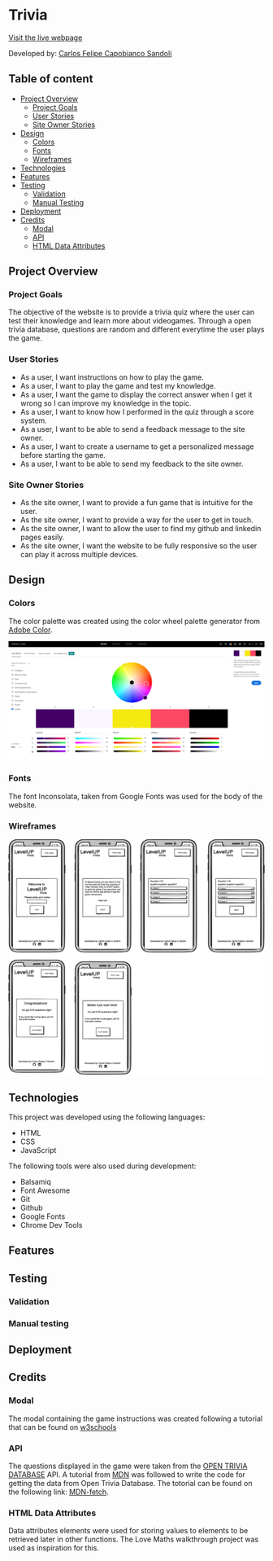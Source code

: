 # Trivia 

[Visit the live webpage](#)

Developed by: [Carlos Felipe Capobianco Sandoli](https://github.com/felipesandoli)

## Table of content

- [Project Overview](#project-overview)
    - [Project Goals](#project-goals)
    - [User Stories](#user-stories)
    - [Site Owner Stories](#site-owner-stories)
- [Design](#design)
    - [Colors](#colors)
    - [Fonts](#fonts)
    - [Wireframes](#wireframes)
- [Technologies](#technologies)
- [Features](#features)
- [Testing](#testing)
    - [Validation](#validation)
    - [Manual Testing](#manual-testing)
- [Deployment](#deployment)
- [Credits](#credits)
    - [Modal](#modal)
    - [API](#api)
    - [HTML Data Attributes](#html-data-attributes)

## Project Overview

### Project Goals

The objective of the website is to provide a trivia quiz where the user can test their knowledge and learn more about videogames. Through a open trivia database, questions are random and different everytime the user plays the game.

### User Stories

- As a user, I want instructions on how to play the game.
- As a user, I want to play the game and test my knowledge.
- As a user, I want the game to display the correct answer when I get it wrong so I can improve my knowledge in the topic.
- As a user, I want to know how I performed in the quiz through a score system.
- As a user, I want to be able to send a feedback message to the site owner.
- As a user, I want to create a username to get a personalized message before starting the game.
- As a user, I want to be able to send my feedback to the site owner.

### Site Owner Stories

- As the site owner, I want to provide a fun game that is intuitive for the user.
- As the site owner, I want to provide a way for the user to get in touch.
- As the site owner, I want to allow the user to find my github and linkedin pages easily.
- As the site owner, I want the website to be fully responsive so the user can play it across multiple devices.

## Design

### Colors

The color palette was created using the color wheel palette generator from [Adobe Color](https://color.adobe.com/create/color-wheel).

![color palette](./documentation/design/color-palette.png)

### Fonts

The font Inconsolata, taken from Google Fonts was used for the body of the website.

### Wireframes

![Mobile wireframes](./documentation/design/wireframes/mobile-wireframes.png)

## Technologies

This project was developed using the following languages:

- HTML
- CSS
- JavaScript

The following tools were also used during development:

- Balsamiq
- Font Awesome
- Git
- Github
- Google Fonts
- Chrome Dev Tools

## Features

## Testing

### Validation

### Manual testing

## Deployment

## Credits

### Modal

The modal containing the game instructions was created following a tutorial that can be found on [w3schools](https://www.w3schools.com/howto/howto_css_modals.asp)

### API

The questions displayed in the game were taken from the [OPEN TRIVIA DATABASE](https://opentdb.com/) API. A tutorial from [MDN](https://developer.mozilla.org/en-US/) was followed to write the code for getting the data from Open Trivia Database. The totorial can be found on the following link: [MDN-fetch](https://developer.mozilla.org/en-US/docs/Web/API/Fetch_API/Using_Fetch).

### HTML Data Attributes

Data attributes elements were used for storing values to elements to be retrieved later in other functions. The Love Maths walkthrough project was used as inspiration for this.